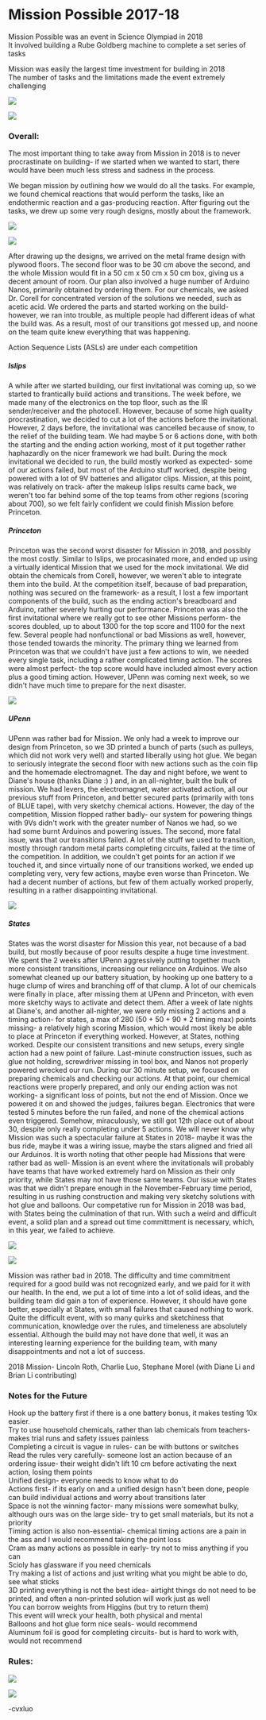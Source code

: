 # Mission Possible 2017-18

Mission Possible was an event in Science Olympiad in 2018  
It involved building a Rube Goldberg machine to complete a set series of tasks  

Mission was easily the largest time investment for building in 2018  
The number of tasks and the limitations made the event extremely challenging  

![](/assets/Science_Olympiad/2018/Mission/overall1.jpg)

![](/assets/Science_Olympiad/2018/Mission/overall2.jpg)


### Overall:
The most important thing to take away from Mission in 2018 is to never procrastinate on building- if we started when we wanted to start, there would have been much less stress and sadness in the process.

We began mission by outlining how we would do all the tasks. For example, we found chemical reactions that would perform the tasks, like an endothermic reaction and a gas-producing reaction. After figuring out the tasks, we drew up some very rough designs, mostly about the framework.

![](/assets/Science_Olympiad/2018/Mission/missiondesign1.JPG)

![](/assets/Science_Olympiad/2018/Mission/missiondesign2.JPG)

After drawing up the designs, we arrived on the metal frame design with plywood floors. The second floor was to be 30 cm above the second, and the whole Mission would fit in a 50 cm x 50 cm x 50 cm box, giving us a decent amount of room. Our plan also involved a huge number of Arduino Nanos, primarily obtained by ordering them. For our chemicals, we asked Dr. Corell for concentrated version of the solutions we needed, such as acetic acid. We ordered the parts and started working on the build- however, we ran into trouble, as multiple people had different ideas of what the build was. As a result, most of our transitions got messed up, and noone on the team quite knew everything that was happening.

Action Sequence Lists (ASLs) are under each competition

##### Islips

A while after we started building, our first invitational was coming up, so we started to frantically build actions and transitions. The week before, we made many of the electronics on the top floor, such as the IR sender/receiver and the photocell. However, because of some high quality procrastination, we decided to cut a lot of the actions before the invitational. However, 2 days before, the invitational was cancelled because of snow, to the relief of the building team. We had maybe 5 or 6 actions done, with both the starting and the ending action working, most of it put together rather haphazardly on the nicer framework we had built. During the mock invitational we decided to run, the build mostly worked as expected- some of our actions failed, but most of the Arduino stuff worked, despite being powered with a lot of 9V batteries and alligator clips. Mission, at this point, was relatively on track- after the makeup Islips results came back, we weren't too far behind some of the top teams from other regions (scoring about 700), so we felt fairly confident we could finish Mission before Princeton.


##### Princeton

Princeton was the second worst disaster for Mission in 2018, and possibly the most costly. Similar to Islips, we procasinated more, and ended up using a virtually identical Mission that we used for the mock invitational. We did obtain the chemicals from Corell, however, we weren't able to integrate them into the build. At the competition itself, because of bad preparation, nothing was secured on the framework- as a result, I lost a few important components of the build, such as the ending action's breadboard and Arduino, rather severely hurting our performance. Princeton was also the first invitational where we really got to see other Missions perform- the scores doubled, up to about 1300 for the top score and 1100 for the next few. Several people had nonfunctional or bad Missions as well, however, those tended towards the minority. The primary thing we learned from Princeton was that we couldn't have just a few actions to win, we needed every single task, including a rather complicated timing action. The scores were almost perfect- the top score would have included almost every action plus a good timing action. However, UPenn was coming next week, so we didn't have much time to prepare for the next disaster.

![](/assets/Science_Olympiad/2018/Mission/Princeton-1.png)


##### UPenn

UPenn was rather bad for Mission. We only had a week to improve our design from Princeton, so we 3D printed a bunch of parts (such as pulleys, which did not work very well) and started liberally using hot glue. We began to seriously integrate the second floor with new actions such as the coin flip and the homemade electromagnet. The day and night before, we went to Diane's house (thanks Diane :) ) and, in an all-nighter, built the bulk of mission. We had levers, the electromagnet, water activated action, all our previous stuff from Princeton, and better secured parts (primarily with tons of BLUE tape), with very sketchy chemical actions. However, the day of the competition, Mission flopped rather badly- our system for powering things with 9Vs didn't work with the greater number of Nanos we had, so we had some burnt Arduinos and powering issues. The second, more fatal issue, was that our transitions failed. A lot of the stuff we used to transition, mostly through random metal parts completing circuits, failed at the time of the competition. In addition, we couldn't get points for an action if we touched it, and since virtually none of our transitions worked, we ended up completing very, very few actions, maybe even worse than Princeton. We had a decent number of actions, but few of them actually worked properly, resulting in a rather disappointing invitational.

![](/assets/Science_Olympiad/2018/Mission/UPenn-1.png)


##### States

States was the worst disaster for Mission this year, not because of a bad build, but mostly because of poor results despite a huge time investment. We spent the 2 weeks after UPenn aggressively putting together much more consistent transitions, increasing our reliance on Arduinos. We also somewhat cleaned up our battery situation, by hooking up one battery to a huge clump of wires and branching off of that clump. A lot of our chemicals were finally in place, after missing them at UPenn and Princeton, with even more sketchy ways to activate and detect them. After a week of late nights at Diane's, and another all-nighter, we were only missing 2 actions and a timing action- for states, a max of 280 (50 + 50 + 90 * 2 timing max) points missing- a relatively high scoring Mission, which would most likely be able to place at Princeton if everything worked. However, at States, nothing worked. Despite our consistent transitions and new setups, every single action had a new point of failure. Last-minute construction issues, such as glue not holding, screwdriver missing in tool box, and Nanos not properly powered wrecked our run. During our 30 minute setup, we focused on preparing chemicals and checking our actions. At that point, our chemical reactions were properly prepared, and only our ending action was not working- a significant loss of points, but not the end of Mission. Once we powered it on and showed the judges, failures began. Electronics that were tested 5 minutes before the run failed, and none of the chemical actions even triggered. Somehow, miraculously, we still got 12th place out of about 30, despite only really completing under 5 actions. We will never know why Mission was such a spectacular failure at States in 2018- maybe it was the bus ride, maybe it was a wiring issue, maybe the stars aligned and fried all our Arduinos. It is worth noting that other people had Missions that were rather bad as well- Mission is an event where the invitationals will probably have teams that have worked extremely hard on Mission as their only priority, while States may not have those same teams. Our issue with States was that we didn't prepare enough in the November-February time period, resulting in us rushing construction and making very sketchy solutions with hot glue and balloons. Our competative run for Mission in 2018 was bad, with States being the culmination of that run. With such a weird and difficult event, a solid plan and a spread out time committment is necessary, which, in this year, we failed to achieve.

![](/assets/Science_Olympiad/2018/Mission/States-1.png)

![](/assets/Science_Olympiad/2018/Mission/States-2.png)



Mission was rather bad in 2018. The difficulty and time commitment required for a good build was not recognized early, and we paid for it with our health. In the end, we put a lot of time into a lot of solid ideas, and the building team did gain a ton of experience. However, it should have gone better, especially at States, with small failures that caused nothing to work. Quite the difficult event, with so many quirks and sketchiness that communication, knowledge over the rules, and timeleness are absolutely essential. Although the build may not have done that well, it was an interesting learning experience for the building team, with many disappointments and not a lot of success.

2018 Mission- Lincoln Roth, Charlie Luo, Stephane Morel (with Diane Li and Brian Li contributing)




### Notes for the Future

Hook up the battery first if there is a one battery bonus, it makes testing 10x easier.  
Try to use household chemicals, rather than lab chemicals from teachers- makes trial runs and safety issues painless  
Completing a circuit is vague in rules- can be with buttons or switches  
Read the rules very carefully- someone lost an action because of an ordering issue- their weight didn't lift 10 cm before activating the next action, losing them points  
Unified design- everyone needs to know what to do  
Actions first- if its early on and a unified design hasn't been done, people can build individual actions and worry about transitions later  
Space is not the winning factor- many missions were somewhat bulky, although ours was on the large side- try to get small materials, but its not a priority  
Timing action is also non-essential- chemical timing actions are a pain in the ass and I would recommend taking the point loss  
Cram as many actions as possible in early- try not to miss anything if you can  
Scioly has glassware if you need chemicals  
Try making a list of actions and just writing what you might be able to do, see what sticks  
3D printing everything is not the best idea- airtight things do not need to be printed, and often a non-printed solution will work just as well  
You can borrow weights from Higgins (but try to return them)  
This event will wreck your health, both physical and mental  
Balloons and hot glue form nice seals- would recommend  
Aluminum foil is good for completing circuits- but is hard to work with, would not recommend  




### Rules:

![](/rules/Science_Olympiad/2018/Mission_Possible/missionpg1.png)

![](/rules/Science_Olympiad/2018/Mission_Possible/missionpg2.png)


-cvxluo
